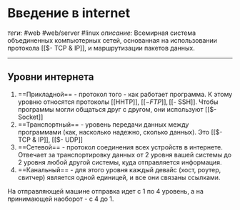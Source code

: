 # Введение в internet
*теги:* #web #web/server #linux
*описание:* Всемирная система объединенных компьютерных сетей, основанная на использовании протокола [[$- TCP & IP]], и маршрутизации пакетов данных.

---
## Уровни интернета
1. ==Прикладной== - протокол того - как работает программа. К этому уровню относятся протоколы [[HHTP]], [[$- FTP]], [[$- SSH]]. Чтобы программы могли общаться друг с другом, они используют [[$- Socket]]
2. ==Транспортный== - уровень передачи данных между программами (как, насколько надежно, сколько данных). Это [[$- TCP & IP]], [[$- UDP]]
3. ==Сетевой== - протокол соединения всех устройств в интернете. Отвечает за транспортировку данных от 2 уровня вашей системы до 2 уровня любой другой системы, куда отправляется информация.
4. ==Канальный== - для этого уровня каждый девайс (хост, роутер, свитчер) является одной единицей, и все они связаны ссылками.

На отправляющей машине отправка идет с 1 по 4 уровень, а на принимающей наоборот - с 4 до 1.
